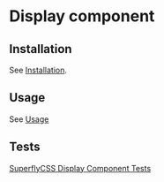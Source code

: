 # Display component

## Installation

See [Installation](https://github.com/superflycss/superflycss/#installation).

## Usage

See [Usage](https://github.com/superflycss/superflycss/#usage)

## Tests

[SuperflyCSS Display Component Tests](https://superflycss.github.io/component-display/deploy/test/html/)
